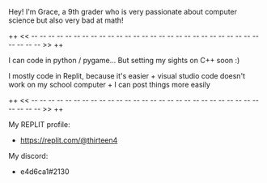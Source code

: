 Hey! I'm Grace, a 9th grader who is very passionate about computer science but also very bad at math!

++ << -- -- -- -- -- -- -- -- -- -- -- -- -- -- -- -- -- -- -- -- -- -- -- -- -- -- -- -- -- -- -- >> ++

  I can code in python / pygame... But setting my sights on C++ soon :)

  I mostly code in Replit, because it's easier + visual studio code doesn't work on my school computer + I can post things more easily

++ << -- -- -- -- -- -- -- -- -- -- -- -- -- -- -- -- -- -- -- -- -- -- -- -- -- -- -- -- -- -- -- >> ++

My REPLIT profile:

- https://replit.com/@thirteen4

My discord:

- e4d6ca1#2130
